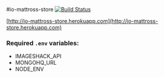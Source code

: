 #io-mattross-store [![Build Status](https://travis-ci.org/amsross/io-mattross-store.png?branch=master)](https://travis-ci.org/amsross/io-mattross-store)

[http://io-mattross-store.herokuapp.com](http://io-mattross-store.herokuapp.com)

### Required `.env` variables:
* IMAGESHACK_API
* MONGOHQ_URL
* NODE_ENV
